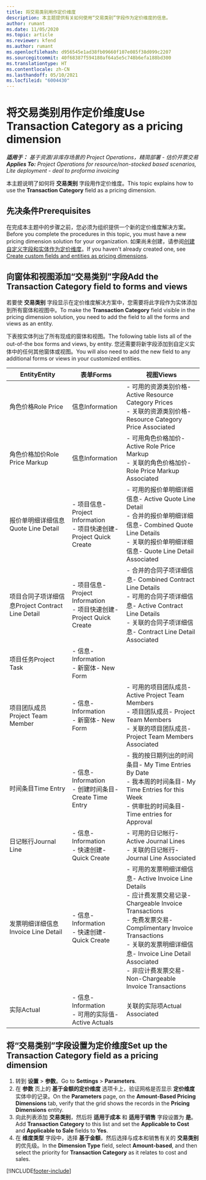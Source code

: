 ```yaml
---
title: 将交易类别用作定价维度
description: 本主题提供有关如何使用“交易类别”字段作为定价维度的信息。
author: rumant
ms.date: 11/05/2020
ms.topic: article
ms.reviewer: kfend
ms.author: rumant
ms.openlocfilehash: d956545e1ad38fb09660f107e085f38d099c2207
ms.sourcegitcommit: 40f68387f594180af64a5e5c748b6efa188bd300
ms.translationtype: HT
ms.contentlocale: zh-CN
ms.lasthandoff: 05/10/2021
ms.locfileid: "6004430"
---
```

# <a name="use-transaction-category-as-a-pricing-dimension"></a><span data-ttu-id="5855c-103">将交易类别用作定价维度</span><span class="sxs-lookup"><span data-stu-id="5855c-103">Use Transaction Category as a pricing dimension</span></span>


<span data-ttu-id="5855c-104">_**适用于：** 基于资源/非库存场景的 Project Operations，精简部署 - 估价开票交易_</span><span class="sxs-lookup"><span data-stu-id="5855c-104">_**Applies To:** Project Operations for resource/non-stocked based scenarios, Lite deployment - deal to proforma invoicing_</span></span>


<span data-ttu-id="5855c-105">本主题说明了如何将 **交易类别** 字段用作定价维度。</span><span class="sxs-lookup"><span data-stu-id="5855c-105">This topic explains how to use the **Transaction Category** field as a pricing dimension.</span></span> 

## <a name="prerequisites"></a><span data-ttu-id="5855c-106">先决条件</span><span class="sxs-lookup"><span data-stu-id="5855c-106">Prerequisites</span></span>
<span data-ttu-id="5855c-107">在完成本主题中的步骤之前，您必须为组织提供一个新的定价维度解决方案。</span><span class="sxs-lookup"><span data-stu-id="5855c-107">Before you complete the procedures in this topic, you must have a new pricing dimension solution for your organization.</span></span> <span data-ttu-id="5855c-108">如果尚未创建，请参阅[创建自定义字段和实体作为定价维度](create-custom-fields-entities-pricing-dimensions.md)。</span><span class="sxs-lookup"><span data-stu-id="5855c-108">If you haven't already created one, see [Create custom fields and entities as pricing dimensions](create-custom-fields-entities-pricing-dimensions.md).</span></span>

## <a name="add-the-transaction-category-field-to-forms-and-views"></a><span data-ttu-id="5855c-109">向窗体和视图添加“交易类别”字段</span><span class="sxs-lookup"><span data-stu-id="5855c-109">Add the Transaction Category field to forms and views</span></span>
<span data-ttu-id="5855c-110">若要使 **交易类别** 字段显示在定价维度解决方案中，您需要将此字段作为实体添加到所有窗体和视图中。</span><span class="sxs-lookup"><span data-stu-id="5855c-110">To make the **Transaction Category** field visible in the pricing dimension solution, you need to add the field to all the forms and views as an entity.</span></span>

<span data-ttu-id="5855c-111">下表按实体列出了所有现成的窗体和视图。</span><span class="sxs-lookup"><span data-stu-id="5855c-111">The following table lists all of the out-of-the box forms and views, by entity.</span></span> <span data-ttu-id="5855c-112">您还需要将新字段添加到自定义实体中的任何其他窗体或视图。</span><span class="sxs-lookup"><span data-stu-id="5855c-112">You will also need to add the new field to any additional forms or views in your customized entities.</span></span>

|  <span data-ttu-id="5855c-113">Entity</span><span class="sxs-lookup"><span data-stu-id="5855c-113">Entity</span></span>        | <span data-ttu-id="5855c-114">表单</span><span class="sxs-lookup"><span data-stu-id="5855c-114">Forms</span></span>     |<span data-ttu-id="5855c-115">视图</span><span class="sxs-lookup"><span data-stu-id="5855c-115">Views</span></span>        |
| ------------------------------|---------------------------------|----------------------------------|
|  <span data-ttu-id="5855c-116">角色价格</span><span class="sxs-lookup"><span data-stu-id="5855c-116">Role Price</span></span>| <span data-ttu-id="5855c-117">信息</span><span class="sxs-lookup"><span data-stu-id="5855c-117">Information</span></span> |<span data-ttu-id="5855c-118">- 可用的资源类别价格</span><span class="sxs-lookup"><span data-stu-id="5855c-118">- Active Resource Category Prices</span></span><br> <span data-ttu-id="5855c-119">- 关联的资源类别价格</span><span class="sxs-lookup"><span data-stu-id="5855c-119">- Resource Category Price Associated</span></span> |
|  <span data-ttu-id="5855c-120">角色价格加价</span><span class="sxs-lookup"><span data-stu-id="5855c-120">Role Price Markup</span></span>| <span data-ttu-id="5855c-121">信息</span><span class="sxs-lookup"><span data-stu-id="5855c-121">Information</span></span>|<span data-ttu-id="5855c-122">- 可用角色价格加价</span><span class="sxs-lookup"><span data-stu-id="5855c-122">- Active Role Price Markup</span></span><br><span data-ttu-id="5855c-123">- 关联的角色价格加价</span><span class="sxs-lookup"><span data-stu-id="5855c-123">- Role Price Markup Associated</span></span> |
|  <span data-ttu-id="5855c-124">报价单明细详细信息</span><span class="sxs-lookup"><span data-stu-id="5855c-124">Quote Line Detail</span></span>|<span data-ttu-id="5855c-125">- 项目信息</span><span class="sxs-lookup"><span data-stu-id="5855c-125">- Project Information</span></span><br><span data-ttu-id="5855c-126">- 项目快速创建</span><span class="sxs-lookup"><span data-stu-id="5855c-126">- Project Quick Create</span></span>| <span data-ttu-id="5855c-127">- 可用的报价单明细详细信息</span><span class="sxs-lookup"><span data-stu-id="5855c-127">- Active Quote Line Detail</span></span><br><span data-ttu-id="5855c-128">- 合并的报价单明细详细信息</span><span class="sxs-lookup"><span data-stu-id="5855c-128">- Combined Quote Line Details</span></span><br><span data-ttu-id="5855c-129">- 关联的报价单明细详细信息</span><span class="sxs-lookup"><span data-stu-id="5855c-129">- Quote Line Detail Associated</span></span> |
|  <span data-ttu-id="5855c-130">项目合同子项详细信息</span><span class="sxs-lookup"><span data-stu-id="5855c-130">Project Contract Line Detail</span></span>|<span data-ttu-id="5855c-131">- 项目信息</span><span class="sxs-lookup"><span data-stu-id="5855c-131">- Project Information</span></span><br><span data-ttu-id="5855c-132">- 项目快速创建</span><span class="sxs-lookup"><span data-stu-id="5855c-132">- Project Quick Create</span></span>|<span data-ttu-id="5855c-133">- 合并的合同子项详细信息</span><span class="sxs-lookup"><span data-stu-id="5855c-133">- Combined Contract Line Details</span></span><br><span data-ttu-id="5855c-134">- 可用的合同子项详细信息</span><span class="sxs-lookup"><span data-stu-id="5855c-134">- Active Contract Line Details</span></span><br><span data-ttu-id="5855c-135">- 关联的合同子项详细信息</span><span class="sxs-lookup"><span data-stu-id="5855c-135">- Contract Line Detail Associated</span></span> |
|  <span data-ttu-id="5855c-136">项目任务</span><span class="sxs-lookup"><span data-stu-id="5855c-136">Project Task</span></span>|<span data-ttu-id="5855c-137">- 信息</span><span class="sxs-lookup"><span data-stu-id="5855c-137">- Information</span></span><br><span data-ttu-id="5855c-138">- 新窗体</span><span class="sxs-lookup"><span data-stu-id="5855c-138">- New Form</span></span>| &nbsp; |
|  <span data-ttu-id="5855c-139">项目团队成员</span><span class="sxs-lookup"><span data-stu-id="5855c-139">Project Team Member</span></span>|<span data-ttu-id="5855c-140">- 信息</span><span class="sxs-lookup"><span data-stu-id="5855c-140">- Information</span></span><br><span data-ttu-id="5855c-141">- 新窗体</span><span class="sxs-lookup"><span data-stu-id="5855c-141">- New Form</span></span>|<span data-ttu-id="5855c-142">- 可用的项目团队成员</span><span class="sxs-lookup"><span data-stu-id="5855c-142">- Active Project Team Members</span></span><br><span data-ttu-id="5855c-143">- 项目团队成员</span><span class="sxs-lookup"><span data-stu-id="5855c-143">- Project Team Members</span></span><br><span data-ttu-id="5855c-144">- 关联的项目团队成员</span><span class="sxs-lookup"><span data-stu-id="5855c-144">- Project Team Members Associated</span></span> |
|  <span data-ttu-id="5855c-145">时间条目</span><span class="sxs-lookup"><span data-stu-id="5855c-145">Time Entry</span></span>|<span data-ttu-id="5855c-146">- 信息</span><span class="sxs-lookup"><span data-stu-id="5855c-146">- Information</span></span><br><span data-ttu-id="5855c-147">- 创建时间条目</span><span class="sxs-lookup"><span data-stu-id="5855c-147">- Create Time Entry</span></span>|<span data-ttu-id="5855c-148">- 我的按日期列出的时间条目</span><span class="sxs-lookup"><span data-stu-id="5855c-148">- My Time Entries By Date</span></span><br><span data-ttu-id="5855c-149">- 我本周的时间条目</span><span class="sxs-lookup"><span data-stu-id="5855c-149">- My Time Entries for this Week</span></span><br><span data-ttu-id="5855c-150">- 供审批的时间条目</span><span class="sxs-lookup"><span data-stu-id="5855c-150">- Time entries for Approval</span></span>|
|  <span data-ttu-id="5855c-151">日记帐行</span><span class="sxs-lookup"><span data-stu-id="5855c-151">Journal Line</span></span>|<span data-ttu-id="5855c-152">- 信息</span><span class="sxs-lookup"><span data-stu-id="5855c-152">- Information</span></span><br><span data-ttu-id="5855c-153">- 快速创建</span><span class="sxs-lookup"><span data-stu-id="5855c-153">- Quick Create</span></span>|<span data-ttu-id="5855c-154">- 可用的日记帐行</span><span class="sxs-lookup"><span data-stu-id="5855c-154">- Active Journal Lines</span></span><br><span data-ttu-id="5855c-155">- 关联的日记帐行</span><span class="sxs-lookup"><span data-stu-id="5855c-155">- Journal Line Associated</span></span>|
|  <span data-ttu-id="5855c-156">发票明细详细信息</span><span class="sxs-lookup"><span data-stu-id="5855c-156">Invoice Line Detail</span></span>|<span data-ttu-id="5855c-157">- 信息</span><span class="sxs-lookup"><span data-stu-id="5855c-157">- Information</span></span><br><span data-ttu-id="5855c-158">- 快速创建</span><span class="sxs-lookup"><span data-stu-id="5855c-158">- Quick Create</span></span>|<span data-ttu-id="5855c-159">- 可用的发票明细详细信息</span><span class="sxs-lookup"><span data-stu-id="5855c-159">- Active Invoice Line Details</span></span><br><span data-ttu-id="5855c-160">- 应计费发票交易记录</span><span class="sxs-lookup"><span data-stu-id="5855c-160">- Chargeable Invoice Transactions</span></span><br><span data-ttu-id="5855c-161">- 免费发票交易</span><span class="sxs-lookup"><span data-stu-id="5855c-161">- Complimentary Invoice Transactions</span></span><br><span data-ttu-id="5855c-162">- 关联的发票明细详细信息</span><span class="sxs-lookup"><span data-stu-id="5855c-162">- Invoice Line Detail Associated</span></span> <br><span data-ttu-id="5855c-163">- 非应计费发票交易</span><span class="sxs-lookup"><span data-stu-id="5855c-163">- Non-Chargeable Invoice Transactions</span></span>|
|  <span data-ttu-id="5855c-164">实际</span><span class="sxs-lookup"><span data-stu-id="5855c-164">Actual</span></span>|<span data-ttu-id="5855c-165">- 信息</span><span class="sxs-lookup"><span data-stu-id="5855c-165">- Information</span></span><br><span data-ttu-id="5855c-166">- 可用的实际值</span><span class="sxs-lookup"><span data-stu-id="5855c-166">- Active Actuals</span></span>| <span data-ttu-id="5855c-167">关联的实际项</span><span class="sxs-lookup"><span data-stu-id="5855c-167">Actual Associated</span></span> |

## <a name="set-up-the-transaction-category-field-as-a-pricing-dimension"></a><span data-ttu-id="5855c-168">将“交易类别”字段设置为定价维度</span><span class="sxs-lookup"><span data-stu-id="5855c-168">Set up the Transaction Category field as a pricing dimension</span></span>

1. <span data-ttu-id="5855c-169">转到 **设置** > **参数**。</span><span class="sxs-lookup"><span data-stu-id="5855c-169">Go to **Settings** > **Parameters**.</span></span> 
2. <span data-ttu-id="5855c-170">在 **参数** 页上的 **基于金额的定价维度** 选项卡上，验证网格是否显示 **定价维度** 实体中的记录。</span><span class="sxs-lookup"><span data-stu-id="5855c-170">On the **Parameters** page, on the **Amount-Based Pricing Dimensions** tab, verify that the grid shows the records in the **Pricing Dimensions** entity.</span></span>
3. <span data-ttu-id="5855c-171">向此列表添加 **交易类别**，然后将 **适用于成本** 和 **适用于销售** 字段设置为 **是**。</span><span class="sxs-lookup"><span data-stu-id="5855c-171">Add **Transaction Category** to this list and set the **Applicable to Cost** and **Applicable to Sale** fields to **Yes**.</span></span>
4. <span data-ttu-id="5855c-172">在 **维度类型** 字段中，选择 **基于金额**，然后选择与成本和销售有关的 **交易类别** 的优先级。</span><span class="sxs-lookup"><span data-stu-id="5855c-172">In the **Dimension Type** field, select **Amount-based**, and then select the priority for **Transaction Category** as it relates to cost and sales.</span></span>


[!INCLUDE[footer-include](../includes/footer-banner.md)]